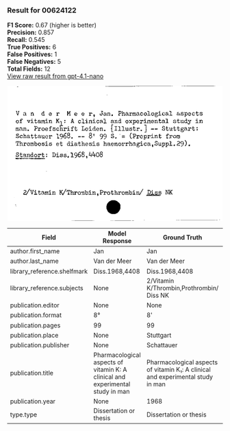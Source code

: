 ### Result for 00624122
**F1 Score:** 0.67 (higher is better)<br>**Precision:** 0.857<br>**Recall:** 0.545<br>**True Positives:** 6<br>**False Positives:** 1<br>**False Negatives:** 5<br>**Total Fields:** 12<br>[View raw result from gpt-4.1-nano](https://github.com/RISE-UNIBAS/humanities_data_benchmark/blob/main/results/2025-09-24/T0162/request_T0162_00624122.json)

<img src="https://github.com/RISE-UNIBAS/humanities_data_benchmark/blob/main/benchmarks/zettelkatalog/images/00624122.jpg?raw=true" alt="00624122" width="600px">

| Field | Model Response | Ground Truth | Fuzzy Score | Match |
|-------|----------------|--------------|-------------|-------|
| author.first_name | Jan | Jan | 1.000 | ✅ |
| author.last_name | Van der Meer | Van der Meer | 1.000 | ✅ |
| library_reference.shelfmark | Diss.1968,4408 | Diss.1968,4408 | 1.000 | ✅ |
| library_reference.subjects | None | 2/Vitamin K/Thrombin,Prothrombin/ Diss NK | 0.000 | ❌ |
| publication.editor | None | None | 1.000 | ✅ |
| publication.format | 8°  | 8' | 0.400 | ❌ |
| publication.pages | 99 | 99 | 1.000 | ✅ |
| publication.place | None | Stuttgart | 0.000 | ❌ |
| publication.publisher | None | Schattauer | 0.000 | ❌ |
| publication.title | Pharmacological aspects of vitamin K: A clinical and experimental study in man | Pharmacological aspects of vitamin K₁: A clinical and experimental study in man | 0.994 | ✅ |
| publication.year | None | 1968 | 0.000 | ❌ |
| type.type | Dissertation or thesis | Dissertation or thesis | 1.000 | ✅ |

